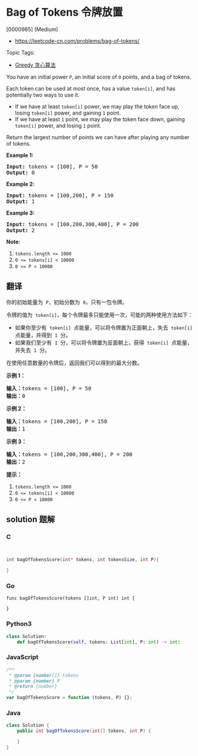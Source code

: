 # Bag of Tokens 令牌放置

[0000985] (Medium)

- https://leetcode-cn.com/problems/bag-of-tokens/

Topic Tags:

- [Greedy 贪心算法](https://leetcode-cn.com/tag/greedy/)

You have an initial power `P`, an initial score of `0` points, and a bag of tokens.

Each token can be used at most once, has a value `token[i]`, and has potentially two ways to use it.

- If we have at least `token[i]` power, we may play the token face up, losing `token[i]` power, and gaining `1` point.
- If we have at least `1` point, we may play the token face down, gaining `token[i]` power, and losing `1` point.

Return the largest number of points we can have after playing any number of tokens.

**Example 1:**

<pre><strong>Input: </strong>tokens = <span id="example-input-1-1">[100]</span>, P = <span id="example-input-1-2">50</span>
<strong>Output: </strong><span id="example-output-1">0</span>
</pre>

**Example 2:**

<pre><strong>Input: </strong>tokens = <span id="example-input-2-1">[100,200]</span>, P = <span id="example-input-2-2">150</span>
<strong>Output: </strong><span id="example-output-2">1</span>
</pre>

**Example 3:**

<pre><strong>Input: </strong>tokens = <span id="example-input-3-1">[100,200,300,400]</span>, P = <span id="example-input-3-2">200</span>
<strong>Output: </strong><span id="example-output-3">2</span>
</pre>

**Note:**

1.  `tokens.length <= 1000`
2.  `0 <= tokens[i] < 10000`
3.  `0 <= P < 10000`

## 翻译

你的初始能量为  `P`，初始分数为  `0`，只有一包令牌。

令牌的值为  `token[i]`，每个令牌最多只能使用一次，可能的两种使用方法如下：

- 如果你至少有  `token[i]`  点能量，可以将令牌置为正面朝上，失去  `token[i]`  点能量，并得到  `1`  分。
- 如果我们至少有  `1`  分，可以将令牌置为反面朝上，获得  `token[i]`  点能量，并失去  `1`  分。

在使用任意数量的令牌后，返回我们可以得到的最大分数。

**示例 1：**

<pre><strong>输入：</strong>tokens = [100], P = 50
<strong>输出：</strong>0
</pre>

**示例 2：**

<pre><strong>输入：</strong>tokens = [100,200], P = 150
<strong>输出：</strong>1
</pre>

**示例 3：**

<pre><strong>输入：</strong>tokens = [100,200,300,400], P = 200
<strong>输出：</strong>2
</pre>

**提示：**

1.  `tokens.length <= 1000`
2.  `0 <= tokens[i] < 10000`
3.  `0 <= P < 10000`

## solution 题解

### C

```c


int bagOfTokensScore(int* tokens, int tokensSize, int P){

}


```

### Go

```golang
func bagOfTokensScore(tokens []int, P int) int {

}
```

### Python3

```python
class Solution:
    def bagOfTokensScore(self, tokens: List[int], P: int) -> int:

```

### JavaScript

```javascript
/**
 * @param {number[]} tokens
 * @param {number} P
 * @return {number}
 */
var bagOfTokensScore = function (tokens, P) {};
```

### Java

```java
class Solution {
    public int bagOfTokensScore(int[] tokens, int P) {

    }
}
```
